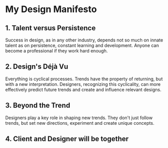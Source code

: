 # My Design Manifesto

## 1. Talent versus Persistence
Success in design, as in any other industry, depends not so much on innate talent as on persistence, constant learning and development. Anyone can become a professional if they work hard enough.

## 2. Design's Déjà Vu
Everything is cyclical processes. Trends have the property of returning, but with a new interpretation.  Designers, recognizing this cyclicality, can more effectively predict future trends and create and influence relevant designs.

## 3. Beyond the Trend
Designers play a key role in shaping new trends. They don't just follow trends, but set new directions, experiment and create unique concepts.

## 4. Сlient and Designer will be together
